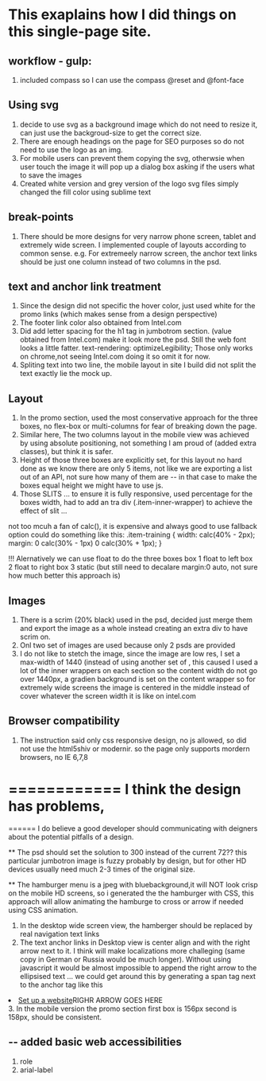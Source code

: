 # This exaplains how I did things on this single-page site.

## workflow - gulp:
1. included compass so I can use the compass @reset and @font-face

## Using svg 
1. decide to use svg as a background image which do not need to resize it, can just use the backgroud-size to get the correct size.
2. There are enough headings on the page for SEO purposes so do not need to use the logo as an img.
3. For mobile users can prevent them copying the svg, otherwsie when user touch the image it will pop up a dialog box asking if the users what to save the images
4. Created white version and grey version of the logo svg files simply changed the fill color using sublime text

## break-points
1. There should be more designs for very narrow phone screen, tablet and extremely wide screen. I implemented couple of layouts according to common sense. e.g. For extremeely narrow screen, the anchor text links should be just one column instead of two columns in the psd.


## text and anchor link treatment
1. Since the design did not specific the hover color, just used white for the promo links (which makes sense from a design perspective)
2. The footer link color also obtained from Intel.com
3. Did add letter spacing for the h1 tag in jumbotrom section. (value obtained from Intel.com) make it look more the psd. Still the web font looks a little fatter.
text-rendering: optimizeLegibility;
Those only works on chrome,not seeing Intel.com doing it so omit it for now.
4. Spliting text into two line, the mobile layout in site I build did not split the text exactly lie the mock up.



## Layout
1. In the promo section, used the most conservative approach for the three boxes, no flex-box or multi-columns for fear of breaking down the page.
2. Similar here, The two columns layout in the mobile view was achieved by using absolute positioning, not something I am proud of (added extra classes), but think it is safer.
3. Height of those three boxes are explicitly set, for this layout no hard done as we know there are only 5 items, not like we are exporting a list out of an API, not sure how many of them are -- in that case to make the boxes equal height we might have to use js.
4. Those SLITS ... to ensure it is fully responsive, used percentage for the boxes width, had to add an tra div (.item-inner-wrapper) to achieve the effect of slit ...

not too mcuh a fan of calc(), it is expensive and always good to use fallback option
could do something like this:
			.item-training {
				width: calc(40% - 2px);
				margin: 0 calc(30% - 1px) 0 calc(30% + 1px);
			}

!!! Alernatively we can use float to do the three boxes
box 1 float to left
box 2 float to right
box 3 static (but still need to decalare margin:0 auto, not sure how much better this approach is)


## Images
1. There is a scrim (20% black) used in the psd, decided just merge them and export the image as a whole instead creating an extra div to have scrim on.
2. Onl two set of images are used because only 2 psds are provided
3. I do not like to stetch the image, since the image are low res, I set a max-width of 1440 (instead of using another set of , this caused I used a lot of the inner wrappers on each section so the content width do not go over 1440px, a gradien background is set on the content wrapper so for extremely wide screens the image is centered in the middle instead of cover whatever the screen width it is like on intel.com

## Browser compatibility 
1. The instruction said only css responsive design, no js allowed, so did not use the html5shiv or modernir.
so the page only supports mordern browsers, no IE 6,7,8


# ============ I think the design has problems,
 ====== I do believe a good developer should communicating with deigners about the potential pitfalls of a design.

** The psd should set the solution to 300 instead of the current 72?? this particular jumbotron image is fuzzy probably by design, but for other HD devices usually need much 2-3 times of the original size.


** The hamburger menu is a jpeg with bluebackground,it will NOT look crisp on the mobile HD screens, so i generated the the hamburger with CSS, this approach will allow animating the hamburge to cross or arrow if needed using CSS animation.

1. In the desktop wide screen view, the hamberger should be replaced by real navigation text links
2. The text anchor links in Desktop view is center align and with the right arrow next to it. I think will make localizations more challeging (same copy in German or Russia would be much longer). Without using javascript it would be almost impossible to append the right arrow to the ellipsised text ...
we could get around this by generating a span tag next to the anchor tag like this
<li><a href="#">Set up a website</a><span>RIGHR ARROW GOES HERE</span></li>
3. In the mobile version the promo section first box is 156px second is 158px, should be consistent.


## -- added basic web accessibilities 
1. role
2. arial-label

